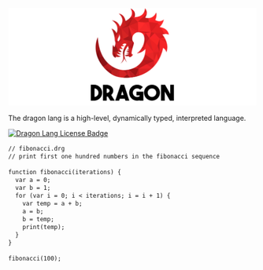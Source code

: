 ![Dragon Lang Logo](./docs/logo.png)

The dragon lang is a high-level, dynamically typed, interpreted language.

[![Dragon Lang License Badge](https://img.shields.io/badge/license-MIT-blue)](LICENSE)

```dragon
// fibonacci.drg
// print first one hundred numbers in the fibonacci sequence

function fibonacci(iterations) {
  var a = 0;
  var b = 1;
  for (var i = 0; i < iterations; i = i + 1) {
    var temp = a + b;
    a = b;
    b = temp;
    print(temp);
  }
}

fibonacci(100);
```
